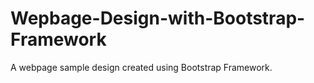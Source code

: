# Wepbage-Design-with-Bootstrap-Framework
A webpage sample design created using Bootstrap Framework.
